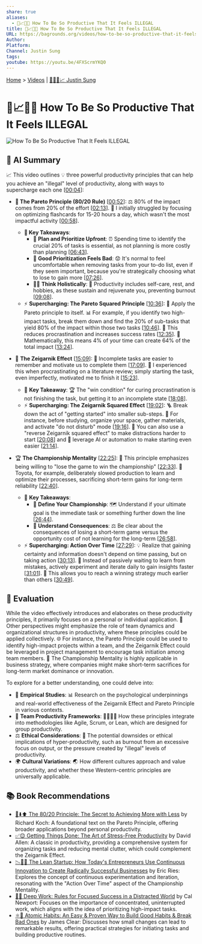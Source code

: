 ```yaml
---
share: true
aliases:
  - 🚀📈🤯🚨 How To Be So Productive That It Feels ILLEGAL
title: 🚀📈🤯🚨 How To Be So Productive That It Feels ILLEGAL
URL: https://bagrounds.org/videos/how-to-be-so-productive-that-it-feels-illegal
Author: 
Platform: 
Channel: Justin Sung
tags: 
youtube: https://youtu.be/4FXScrmYKQ0
---
```

[Home](../index.md) > [Videos](./index.md) | [🧠👨‍🎓📈 Justin Sung](../people/justin-sung.md)  
# 🚀📈🤯🚨 How To Be So Productive That It Feels ILLEGAL  
![How To Be So Productive That It Feels ILLEGAL](https://youtu.be/4FXScrmYKQ0)  
  
## 🤖 AI Summary  
📈 This video outlines 💡 three powerful productivity principles that can help you achieve an "illegal" level of productivity, along with ways to supercharge each one \[[00:04](http://www.youtube.com/watch?v=4FXScrmYKQ0&t=4)\]:  
  
* **🎯 The Pareto Principle (80/20 Rule)** \[[00:52](http://www.youtube.com/watch?v=4FXScrmYKQ0&t=52)\]: ⚖️ 80% of the impact comes from 20% of the effort \[[02:13](http://www.youtube.com/watch?v=4FXScrmYKQ0&t=133)\]. 🚫 I initially struggled by focusing on optimizing flashcards for 15-20 hours a day, which wasn't the most impactful activity \[[00:58](http://www.youtube.com/watch?v=4FXScrmYKQ0&t=58)\].  
    * **🔑 Key Takeaways**:  
        * 📝 **Plan and Prioritize Upfront**: ⏰ Spending time to identify the crucial 20% of tasks is essential, as not planning is more costly than planning \[[06:43](http://www.youtube.com/watch?v=4FXScrmYKQ0&t=403)\].  
        * 😬 **Good Prioritization Feels Bad**: 😟 It's normal to feel uncomfortable when removing tasks from your to-do list, even if they seem important, because you're strategically choosing what to lose to gain more \[[07:26](http://www.youtube.com/watch?v=4FXScrmYKQ0&t=446)\].  
        * 🧘‍♀️ **Think Holistically**: 💖 Productivity includes self-care, rest, and hobbies, as these sustain and rejuvenate you, preventing burnout \[[09:08](http://www.youtube.com/watch?v=4FXScrmYKQ0&t=548)\].  
    * ⚡ **Supercharging: The Pareto Squared Principle** \[[10:36](http://www.youtube.com/watch?v=4FXScrmYKQ0&t=636)\]: 🔄 Apply the Pareto principle to itself. 📊 For example, if you identify two high-impact tasks, break them down and find the 20% of sub-tasks that yield 80% of the impact within those two tasks \[[10:46](http://www.youtube.com/watch?v=4FXScrmYKQ0&t=646)\]. 🚀 This reduces procrastination and increases success rates \[[12:35](http://www.youtube.com/watch?v=4FXScrmYKQ0&t=755)\]. 🔢 Mathematically, this means 4% of your time can create 64% of the total impact \[[13:24](http://www.youtube.com/watch?v=4FXScrmYKQ0&t=804)\].  
  
* 🧠 **The Zeigarnik Effect** \[[15:09](http://www.youtube.com/watch?v=4FXScrmYKQ0&t=909)\]: 📝 Incomplete tasks are easier to remember and motivate us to complete them \[[17:09](http://www.youtube.com/watch?v=4FXScrmYKQ0&t=1029)\]. 📖 I experienced this when procrastinating on a literature review; simply starting the task, even imperfectly, motivated me to finish it \[[15:23](http://www.youtube.com/watch?v=4FXScrmYKQ0&t=923)\].  
    * 🔑 **Key Takeaway**: 🏆 The "win condition" for curing procrastination is not finishing the task, but getting it to an incomplete state \[[18:08](http://www.youtube.com/watch?v=4FXScrmYKQ0&t=1088)\].  
    * ⚡ **Supercharging: The Zeigarnik Squared Effect** \[[19:02](http://www.youtube.com/watch?v=4FXScrmYKQ0&t=1142)\]: 🪜 Break down the act of "getting started" into smaller sub-steps. 🧹 For instance, before studying, organize your space, gather materials, and activate "do not disturb" mode \[[19:16](http://www.youtube.com/watch?v=4FXScrmYKQ0&t=1156)\]. 🚫 You can also use a "reverse Zeigarnik squared effect" to make distractions harder to start \[[20:08](http://www.youtube.com/watch?v=4FXScrmYKQ0&t=1208)\] and 🤖 leverage AI or automation to make starting even easier \[[21:14](http://www.youtube.com/watch?v=4FXScrmYKQ0&t=1274)\].  
  
* 🏆 **The Championship Mentality** \[[22:25](http://www.youtube.com/watch?v=4FXScrmYKQ0&t=1345)\]: 🥇 This principle emphasizes being willing to "lose the game to win the championship" \[[22:33](http://www.youtube.com/watch?v=4FXScrmYKQ0&t=1353)\]. 🚗 Toyota, for example, deliberately slowed production to learn and optimize their processes, sacrificing short-term gains for long-term reliability \[[22:40](http://www.youtube.com/watch?v=4FXScrmYKQ0&t=1360)\].  
    * 🔑 **Key Takeaways**:  
        * 🎯 **Define Your Championship**: 🗺️ Understand if your ultimate goal is the immediate task or something further down the line \[[26:44](http://www.youtube.com/watch?v=4FXScrmYKQ0&t=1604)\].  
        * 🤔 **Understand Consequences**: ⚖️ Be clear about the consequences of losing a short-term game versus the opportunity cost of not learning for the long-term \[[26:58](http://www.youtube.com/watch?v=4FXScrmYKQ0&t=1618)\].  
    * ⚡ **Supercharging: Action Over Time** \[[27:29](http://www.youtube.com/watch?v=4FXScrmYKQ0&t=1649)\]: 💡 Realize that gaining certainty and information doesn't depend on time passing, but on taking action \[[30:13](http://www.youtube.com/watch?v=4FXScrmYKQ0&t=1813)\]. 🧪 Instead of passively waiting to learn from mistakes, actively experiment and iterate daily to gain insights faster \[[31:01](http://www.youtube.com/watch?v=4FXScrmYKQ0&t=1861)\]. 🚀 This allows you to reach a winning strategy much earlier than others \[[30:49](http://www.youtube.com/watch?v=4FXScrmYKQ0&t=1849)\].  
  
## 🤔 Evaluation  
While the video effectively introduces and elaborates on these productivity principles, it primarily focuses on a personal or individual application. 🤝 Other perspectives might emphasize the role of team dynamics and organizational structures in productivity, where these principles could be applied collectively. 🌐 For instance, the Pareto Principle could be used to identify high-impact projects within a team, and the Zeigarnik Effect could be leveraged in project management to encourage task initiation among team members. 🔄 The Championship Mentality is highly applicable in business strategy, where companies might make short-term sacrifices for long-term market dominance or innovation.  
  
To explore for a better understanding, one could delve into:  
* 🔬 **Empirical Studies**: 📊 Research on the psychological underpinnings and real-world effectiveness of the Zeigarnik Effect and Pareto Principle in various contexts.  
* 🤝 **Team Productivity Frameworks**: 👨‍👩‍👧‍👦 How these principles integrate into methodologies like Agile, Scrum, or Lean, which are designed for group productivity.  
* ⚖️ **Ethical Considerations**: 🤔 The potential downsides or ethical implications of hyper-productivity, such as burnout from an excessive focus on output, or the pressure created by "illegal" levels of productivity.  
* 🌍 **Cultural Variations**: 🌏 How different cultures approach and value productivity, and whether these Western-centric principles are universally applicable.  
  
## 📚 Book Recommendations  
* [💯⬇️⬆️ The 80/20 Principle: The Secret to Achieving More with Less](../books/the-80-20-principle-the-secret-to-achieving-more-with-less.md) by Richard Koch: A foundational text on the Pareto Principle, offering broader applications beyond personal productivity.  
* [✅😌 Getting Things Done: The Art of Stress-Free Productivity](../books/getting-things-done-the-art-of-stress-free-productivity.md) by David Allen: A classic in productivity, providing a comprehensive system for organizing tasks and reducing mental clutter, which could complement the Zeigarnik Effect.  
* [📉🧪🚀 The Lean Startup: How Today's Entrepreneurs Use Continuous Innovation to Create Radically Successful Businesses](../books/the-lean-startup.md) by Eric Ries: Explores the concept of continuous experimentation and iteration, resonating with the "Action Over Time" aspect of the Championship Mentality.  
* [🤿💼 Deep Work: Rules for Focused Success in a Distracted World](../books/deep-work.md) by Cal Newport: Focuses on the importance of concentrated, uninterrupted work, which aligns with the idea of prioritizing high-impact tasks.  
* [⚛️🔄 Atomic Habits: An Easy & Proven Way to Build Good Habits & Break Bad Ones](../books/atomic-habits.md) by James Clear: Discusses how small changes can lead to remarkable results, offering practical strategies for initiating tasks and building productive routines.